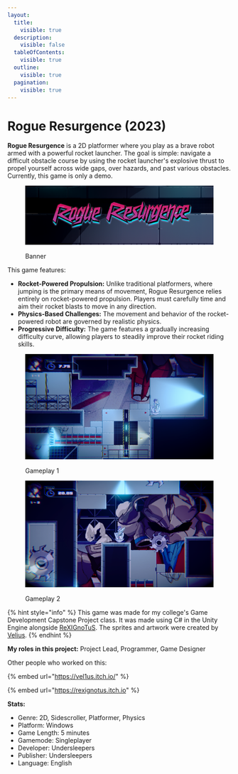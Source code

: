 ```yaml
---
layout:
  title:
    visible: true
  description:
    visible: false
  tableOfContents:
    visible: true
  outline:
    visible: true
  pagination:
    visible: true
---
```


# Rogue Resurgence (2023)

**Rogue Resurgence** is a 2D platformer where you play as a brave robot armed with a powerful rocket launcher. The goal is simple: navigate a difficult obstacle course by using the rocket launcher's explosive thrust to propel yourself across wide gaps, over hazards, and past various obstacles. Currently, this game is only a demo.

<figure><img src="../.gitbook/assets/banner.png" alt=""><figcaption><p>Banner</p></figcaption></figure>

This game features:

* **Rocket-Powered Propulsion:** Unlike traditional platformers, where jumping is the primary means of movement, Rogue Resurgence relies entirely on rocket-powered propulsion. Players must carefully time and aim their rocket blasts to move in any direction.&#x20;
* **Physics-Based Challenges:** The movement and behavior of the rocket-powered robot are governed by realistic physics.
* **Progressive Difficulty:** The game features a gradually increasing difficulty curve, allowing players to steadily improve their rocket riding skills.

<figure><img src="../.gitbook/assets/ss1.png" alt="" width="563"><figcaption><p>Gameplay 1</p></figcaption></figure>

<figure><img src="../.gitbook/assets/ss2.png" alt="" width="563"><figcaption><p>Gameplay 2</p></figcaption></figure>

{% hint style="info" %}
This game was made for my college's Game Development Capstone Project class. It was made using C# in the Unity Engine alongside [ReXIGnoTuS](https://rexignotus.itch.io/). The sprites and artwork were created by [Velius](https://vel1us.itch.io/).
{% endhint %}

**My roles in this project:** Project Lead, Programmer, Game Designer

Other people who worked on this:

{% embed url="https://vel1us.itch.io/" %}

{% embed url="https://rexignotus.itch.io" %}

**Stats:**

* Genre: 2D, Sidescroller, Platformer, Physics
* Platform: Windows
* Game Length: 5 minutes
* Gamemode: Singleplayer
* Developer: Undersleepers
* Publisher: Undersleepers
* Language: English
